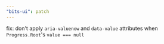 ```yaml
---
"bits-ui": patch
---
```


fix: don't apply `aria-valuenow` and `data-value` attributes when `Progress.Root`'s `value === null`
